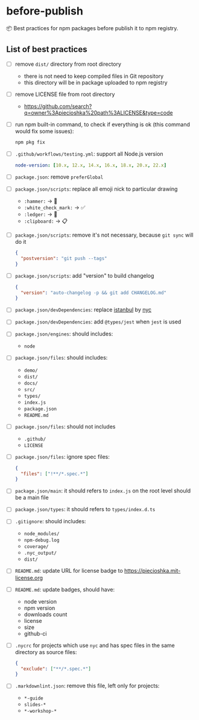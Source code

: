 # before-publish

📦 Best practices for npm packages before publish it to npm registry.

## List of best practices

- [ ] remove `dist/` directory from root directory

  - there is not need to keep compiled files in Git repository
  - this directory will be in package uploaded to npm registry

- [ ] remove LICENSE file from root directory

  - https://github.com/search?q=owner%3Apiecioshka%20path%3ALICENSE&type=code

- [ ] run npm built-in command, to check if everything is ok (this command would fix some issues):

  ```bash
  npm pkg fix
  ```

- [ ] `.github/workflows/testing.yml`: support all Node.js version

  ```yml
  node-version: [10.x, 12.x, 14.x, 16.x, 18.x, 20.x, 22.x]
  ```

- [ ] `package.json`: remove `preferGlobal`

- [ ] `package.json/scripts`: replace all emoji nick to particular drawing

  - `:hammer:` -> 🔨
  - `:white_check_mark:` -> ✅
  - `:ledger:` -> 📒
  - `:clipboard:` -> 📋

- [ ] `package.json/scripts`: remove it's not necessary, because `git sync` will do it

  ```json
  {
    "postversion": "git push --tags"
  }
  ```

- [ ] `package.json/scripts`: add "version" to build changelog

  ```json
  {
    "version": "auto-changelog -p && git add CHANGELOG.md"
  }
  ```

- [ ] `package.json/devDependencies`: replace [istanbul](https://www.npmjs.com/package/istanbul) by [nyc](https://www.npmjs.com/package/nyc)

- [ ] `package.json/devDependencies`: add `@types/jest` when `jest` is used

- [ ] `package.json/engines`: should includes:

  - `node`

- [ ] `package.json/files`: should includes:

  - `demo/`
  - `dist/`
  - `docs/`
  - `src/`
  - `types/`
  - `index.js`
  - `package.json`
  - `README.md`

- [ ] `package.json/files`: should not includes

  - `.github/`
  - `LICENSE`

- [ ] `package.json/files`: ignore spec files:

  ```json
  {
    "files": ["!**/*.spec.*"]
  }
  ```

- [ ] `package.json/main`: it should refers to `index.js` on the root level should be a main file

- [ ] `package.json/types`: it should refers to `types/index.d.ts`

- [ ] `.gitignore`: should includes:

  - `node_modules/`
  - `npm-debug.log`
  - `coverage/`
  - `.nyc_output/`
  - `dist/`

- [ ] `README.md`: update URL for license badge to https://piecioshka.mit-license.org

- [ ] `README.md`: update badges, should have:

  - node version
  - npm version
  - downloads count
  - license
  - size
  - github-ci

- [ ] `.nycrc` for projects which use `nyc` and has spec files in the same directory as source files:

  ```json
  {
    "exclude": ["**/*.spec.*"]
  }
  ```

- [ ] `.markdownlint.json`: remove this file, left only for projects:

  - `*-guide`
  - `slides-*`
  - `*-workshop-*`
